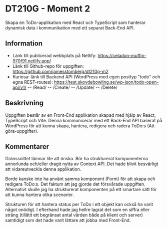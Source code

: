 # DT210G - Moment 2

Skapa en ToDo-applikation med React och TypeScript som hanterar dynamisk data i kommunikation med ett separat Back-End API.

## Information

- Länk till publicerad webbplats på Netlify: https://celadon-muffin-970f91.netlify.app/
- Länk till Github-repo för uppgiften: https://github.com/jamesstomberg/dt210g-m2
- Kuriosa: länk till Backend API (WordPress med egen posttyp "todo" och egna REST-routes): https://test.skovdebowling.se/wp-json/todo-open-api/v1/
-- /Read/
-- /Create/
-- /Update/
-- /Delete/

## Beskrivning

Uppgiften består av en Front-End applikation skapad med hjälp av React, TypeScript och Vite. Denna kommunicerar med ett Back-End API baserat på WordPress för att kunna skapa, hantera, redigera och radera ToDo:s (Att-göra-uppgifter).

## Kommentarer

Gränssnittet lämnar lite att önska. Bör ha strukturerat komponenterna annorlunda och/eller dragit nytta av Context API. Det hade blivit besvärligt att vidareutveckla denna applikation.

Borde kanske inte ha använt samma komponent (Form) för att skapa och redigera ToDo:s. Det faktum att jag gjorde det försvårade uppgiften. Alternativt skulle jag ha strukturerat komponenten på ett smartare sätt för att kunna hantera olika scenarier.

Strukturen för att hantera status per ToDo i ett objekt kan också ha varit något onödigt. I efterhand hade jag hellre lagrat det som en siffra eller sträng (tillåtit ett begränsat antal värden både på klient och server) samtidigt som det hade varit lättare att jobba med Front-End.